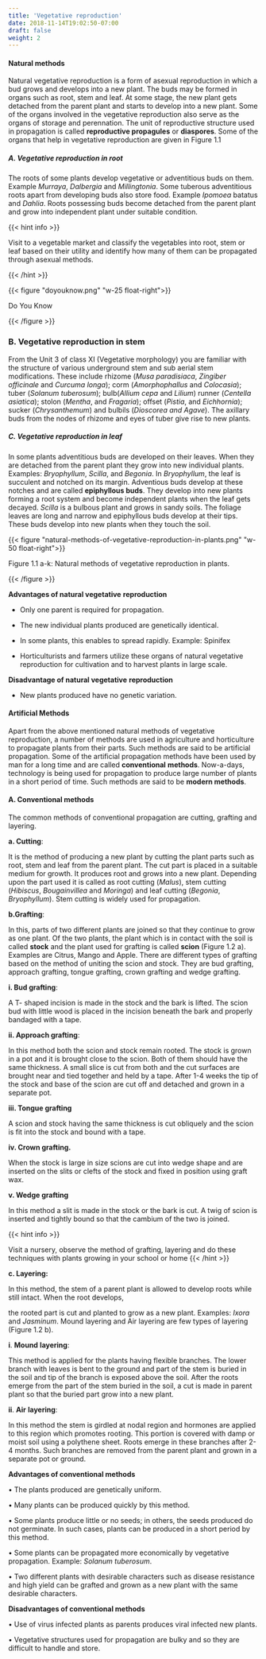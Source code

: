 ```yaml
---
title: 'Vegetative reproduction'
date: 2018-11-14T19:02:50-07:00
draft: false
weight: 2
---
```

#### Natural methods

Natural vegetative reproduction is a form of asexual reproduction in which a bud grows and develops into a new plant. The buds may be formed in organs such as root, stem and leaf. At some stage, the new plant gets detached from the parent plant and starts to develop into a new plant. Some of the organs involved in the vegetative reproduction also serve as the organs of storage and perennation. The unit of reproductive structure used in propagation is called **reproductive propagules** or **diaspores**. Some of the organs that help in vegetative reproduction are given in Figure 1.1

##### A. Vegetative reproduction in root

The roots of some plants develop vegetative or adventitious buds on them. Example _Murraya_, _Dalbergia_ and _Millingtonia_. Some tuberous adventitious roots apart from developing buds also store food. Example _Ipomoea_ batatus and _Dahlia_. Roots possessing buds become detached from the parent plant and grow into independent plant under suitable condition.

{{< hint info >}}

Visit to a vegetable market and classify the vegetables into root, stem or leaf based on their utility and identify how many of them can be propagated through asexual methods.

{{< /hint >}}

{{< figure "doyouknow.png" "w-25 float-right">}}

Do You Know

{{< /figure >}}

### B. Vegetative reproduction in stem

From the Unit 3 of class XI (Vegetative morphology) you are familiar with the structure of various underground stem and sub aerial stem modifications. These include rhizome (_Musa_ _paradisiaca_, _Zingiber officinale_ and _Curcuma_ _longa_); corm (_Amorphophallus_ and _Colocasia_); tuber (_Solanum tuberosum_); bulb(_Allium_ _cepa_ and _Lilium_) runner (_Centella asiatica_); stolon (_Mentha_, and _Fragaria_); offset (_Pistia_, and _Eichhornia_); sucker (_Chrysanthemum_) and bulbils (_Dioscorea and Agave_). The axillary buds from the nodes of rhizome and eyes of tuber give rise to new plants.

##### C. Vegetative reproduction in leaf

In some plants adventitious buds are developed on their leaves. When they are detached from the parent plant they grow into new individual plants. Examples: _Bryophyllum_, _Scilla_, and _Begonia_. In _Bryophyllum_, the leaf is succulent and notched on its margin. Adventious buds develop at these notches and are called **epiphyllous buds**. They develop into new plants forming a root system and become independent plants when the leaf gets decayed. _Scilla_ is a bulbous plant and grows in sandy soils. The foliage leaves are long and narrow and epiphyllous buds develop at their tips. These buds develop into new plants when they touch the soil.

{{< figure "natural-methods-of-vegetative-reproduction-in-plants.png" "w-50 float-right">}}

Figure 1.1 a-k: Natural methods of vegetative reproduction in plants.

{{< /figure >}}


**Advantages of natural vegetative** **reproduction**

- Only one parent is required for propagation.

- The new individual plants produced are genetically identical.

- In some plants, this enables to spread rapidly. Example: Spinifex

- Horticulturists and farmers utilize these organs of natural vegetative reproduction for cultivation and to harvest plants in large scale.

**Disadvantage of natural vegetative** **reproduction**

- New plants produced have no genetic variation.

#### Artificial Methods

Apart from the above mentioned natural methods of vegetative reproduction, a number of methods are used in agriculture and horticulture to propagate plants from their parts. Such methods are said to be artificial propagation. Some of the artificial propagation methods have been used by man for a long time and are called **conventional** **methods**. Now-a-days, technology is being used for propagation to produce large number of plants in a short period of time. Such methods are said to be **modern methods**.

#### A. Conventional methods

The common methods of conventional propagation are cutting, grafting and layering.

**a. Cutting**:

It is the method of producing a new plant by cutting the plant parts such as root, stem and leaf from the parent plant. The cut part is placed in a suitable medium for growth. It produces root and grows into a new plant. Depending upon the part used it is called as root cutting (_Malus_), stem cutting (_Hibiscus_, _Bougainvillea_ and _Moringa_) and leaf cutting (_Begonia_, _Bryophyllum_). Stem cutting is widely used for propagation.

**b.Grafting**:

In this, parts of two different plants are joined so that they continue to grow as one plant. Of the two plants, the plant which is in contact with the soil is called **stock** and the plant used for grafting is called **scion** (Figure 1.2 a). Examples are Citrus, Mango and Apple. There are different types of grafting based on the method of uniting the scion and stock. They are bud grafting, approach grafting, tongue grafting, crown grafting and wedge grafting.

**i. Bud grafting**:

A T- shaped incision is made in the stock and the bark is lifted. The scion bud with little wood is placed in the incision beneath the bark and properly bandaged with a tape.

**ii. Approach grafting**:

In this method both the scion and stock remain rooted. The stock is grown in a pot and it is brought close to the scion. Both of them should have the same thickness. A small slice is cut from both and the cut surfaces are brought near and tied together and held by a tape. After 1-4 weeks the tip of the stock and base of the scion are cut off and detached and grown in a separate pot.

**iii. Tongue grafting**

A scion and stock having the same thickness is cut obliquely and the scion is fit into the stock and bound with a tape.

**iv. Crown grafting.**

When the stock is large in size scions are cut into wedge shape and are inserted on the slits or clefts of the stock and fixed in position using graft wax.

**v. Wedge grafting**

In this method a slit is made in the stock or the bark is cut. A twig of scion is inserted and tightly bound so that the cambium of the two is joined.

{{< hint info >}}

Visit a nursery, observe the method of grafting, layering and do these techniques with plants growing in your school or home {{< /hint >}}

**c. Layering:**

In this method, the stem of a parent plant is allowed to develop roots while still intact. When the root develops,

the rooted part is cut and planted to grow as a new plant. Examples: _Ixora_ and _Jasminum_. Mound layering and Air layering are few types of layering (Figure 1.2 b).

**i**. **Mound** **layering**:

This method is applied for the plants having flexible branches. The lower branch with leaves is bent to the ground and part of the stem is buried in the soil and tip of the branch is exposed above the soil. After the roots emerge from the part of the stem buried in the soil, a cut is made in parent plant so that the buried part grow into a new plant.

**ii**. **Air** **layering**:

In this method the stem is girdled at nodal region and hormones are applied to this region which promotes rooting. This portion is covered with damp or moist soil using a polythene sheet. Roots emerge in these branches after 2-4 months. Such branches are removed from the parent plant and grown in a separate pot or ground.

**Advantages of conventional methods**

• The plants produced are genetically uniform.

• Many plants can be produced quickly by this method.

• Some plants produce little or no seeds; in others, the seeds produced do not germinate. In such cases, plants can be produced in a short period by this method.

• Some plants can be propagated more economically by vegetative propagation. Example: _Solanum tuberosum_.

• Two different plants with desirable characters such as disease resistance and high yield can be grafted and grown as a new plant with the same desirable characters.

**Disadvantages of conventional methods**

• Use of virus infected plants as parents produces viral infected new plants.

• Vegetative structures used for propagation are bulky and so they are difficult to handle and store.